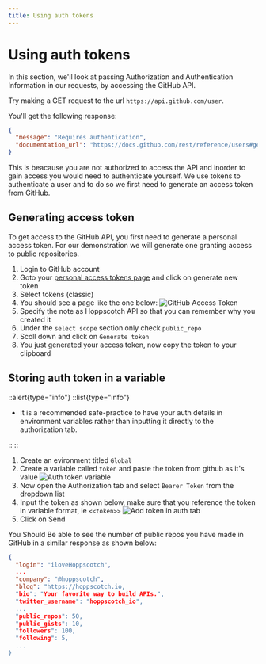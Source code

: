 ```yaml
---
title: Using auth tokens
---
```


# Using auth tokens

In this section, we'll look at passing Authorization and Authentication Information in our requests, by accessing the GitHub API.

Try making a GET request to the url `https://api.github.com/user`.

You'll get the following response:

```json
{
  "message": "Requires authentication",
  "documentation_url": "https://docs.github.com/rest/reference/users#get-the-authenticated-user"
}
```

This is beacause you are not authorized to access the API and inorder to gain access you would need to authenticate yourself. We use tokens to authenticate a user and to do so we first need to generate an access token from GitHub.

## Generating access token

To get access to the GitHub API, you first need to generate a personal access token. For our demonstration we will generate one granting access to public repositories.

1. Login to GitHub account
2. Goto your [personal access tokens page](https://github.com/settings/tokens) and click on generate new token
3. Select tokens (classic)
4. You should see a page like the one below:
![GitHub Access Token](/images/getting-started/rest/github-access-token.png)
5. Specify the note as Hoppscotch API so that you can remember why you created it
6. Under the `select scope` section only check `public_repo`
7. Scoll down and click on `Generate token`
8. You just generated your access token, now copy the token to your clipboard

## Storing auth token in a variable

::alert{type="info"}
::list{type="info"}

- It is a recommended safe-practice to have your auth details in environment variables rather than inputting it directly to the authorization tab.

::
::

1. Create an evironment titled `Global`
2. Create a variable called `token` and paste the token from github as it's value
![Auth token variable](/images/getting-started/rest/create-token-variable.png)
3. Now open the Authorization tab and select `Bearer Token` from the dropdown list
4. Input the token as shown below, make sure that you reference the token in variable format, ie `<<token>>`
![Add token in auth tab](/images/getting-started/rest/add-token-in-auth-tab.png)
5. Click on Send

You Should Be able to see the number of public repos you have made in GitHub in a similar response as shown below:

```json
{
  "login": "iloveHoppscotch",
  ...
  "company": "@hoppscotch",
  "blog": "https://hoppscotch.io,
  "bio": "Your favorite way to build APIs.",
  "twitter_username": "hoppscotch_io",
  ...
  "public_repos": 50,
  "public_gists": 10,
  "followers": 100,
  "following": 5,
  ...
}
```
